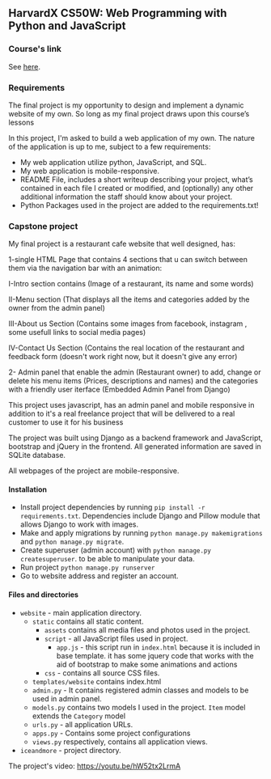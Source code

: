 ## HarvardX CS50W: Web Programming with Python and JavaScript

### Course's link
See [here](https://www.edx.org/course/cs50s-web-programming-with-python-and-javascript).


### Requirements
The final project is my opportunity to design and implement a dynamic website of my own. So long as my final project draws upon this course’s lessons

In this project, I'm asked to build a web application of my own. The nature of the application is up to me, subject to a few requirements:

  - My web application utilize python, JavaScript, and SQL.
  - My web application is mobile-responsive.
  - README File, includes a short writeup describing your project, what’s contained in each file I created or modified, and (optionally) any other additional information the staff should know about your project.
  - Python Packages used in the project are added to the requirements.txt!

### Capstone project

My final project is a restaurant cafe website that well designed, has:

1-single HTML Page that contains 4 sections that u can switch between them via the navigation bar with an animation:

  I-Intro section contains (Image of a restaurant, its name and some words)
  
  II-Menu section (That displays all the items and categories added by the owner from the admin panel)
  
  III-About us Section (Contains some images from facebook, instagram , some usefull links to social media pages)
  
  IV-Contact Us Section (Contains the real location of the restaurant and feedback form (doesn't work right now, but it doesn't give any error)


2- Admin panel that enable the admin (Restaurant owner) to add, change or delete his menu items (Prices, descriptions and names) and the categories with a friendly user iterface (Embedded Admin Panel from Django)


This project uses javascript, has an admin panel and mobile responsive in addition to it's a real freelance project that will be delivered to a real customer to use it for his business

The project was built using Django as a backend framework and JavaScript, bootstrap and jQuery in the frontend. All generated information are saved in  SQLite database.

All webpages of the project are mobile-responsive.

#### Installation
  - Install project dependencies by running `pip install -r requirements.txt`. Dependencies include Django and Pillow module that allows Django to work with images.
  - Make and apply migrations by running `python manage.py makemigrations` and `python manage.py migrate`.
  - Create superuser (admin account) with `python manage.py createsuperuser`. to be able to manipulate your data.
  - Run project `python manage.py runserver`
  - Go to website address and register an account.


#### Files and directories
  - `website` - main application directory.
    - `static` contains all static content.
        - `assets` contains all media files and photos used in the project.
        - `script` - all JavaScript files used in project.
            - `app.js` - this script run in `index.html` because it is included in base template. it has some
                          jquery code that works with the aid of bootstrap to make some animations and actions
        - `css` - contains all source CSS files.
    - `templates/website` contains index.html
    - `admin.py` - It contains registered admin classes and models to be used in admin panel.
    - `models.py` contains two models I used in the project. `Item` model extends the `Category` model
    - `urls.py` - all application URLs.
    - `apps.py` - Contains some project configurations
    - `views.py` respectively, contains all application views.
  - `iceandmore` - project directory.


The project's video: https://youtu.be/hW52tx2LrmA
